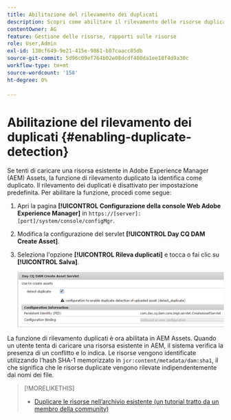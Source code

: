```yaml
---
title: Abilitazione del rilevamento dei duplicati
description: Scopri come abilitare il rilevamento delle risorse duplicate in AEM.
contentOwner: AG
feature: Gestione delle risorse, rapporti sulle risorse
role: User,Admin
exl-id: 138cf649-9e21-415e-9861-b07caacc85db
source-git-commit: 5d96c09ef764b02e08dcdf480da1ee18f4d9a30c
workflow-type: tm+mt
source-wordcount: '158'
ht-degree: 0%

---
```


# Abilitazione del rilevamento dei duplicati {#enabling-duplicate-detection}

Se tenti di caricare una risorsa esistente in Adobe Experience Manager (AEM) Assets, la funzione di rilevamento duplicato la identifica come duplicato. Il rilevamento dei duplicati è disattivato per impostazione predefinita. Per abilitare la funzione, procedi come segue:

1. Apri la pagina **[!UICONTROL Configurazione della console Web Adobe Experience Manager]** in `https://[server]:[port]/system/console/configMgr`.
1. Modifica la configurazione del servlet **[!UICONTROL Day CQ DAM Create Asset]**.
1. Seleziona l&#39;opzione **[!UICONTROL Rileva duplicati]** e tocca o fai clic su **[!UICONTROL Salva]**.

   ![Seleziona l’opzione per rilevare i duplicati nel servlet](assets/chlimage_1-377.png)

La funzione di rilevamento duplicati è ora abilitata in AEM Assets. Quando un utente tenta di caricare una risorsa esistente in AEM, il sistema verifica la presenza di un conflitto e lo indica. Le risorse vengono identificate utilizzando l’hash SHA-1 memorizzato in `jcr:content/metadata/dam:sha1`, il che significa che le risorse duplicate vengono rilevate indipendentemente dai nomi dei file.

>[!MORELIKETHIS]
>
>* [Duplicare le risorse nell’archivio esistente (un tutorial tratto da un membro della community)](https://experience-aem.blogspot.com/2019/06/aem-65-find-duplicate-assets-binaries-in-existing-repository.html)

